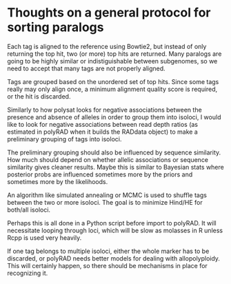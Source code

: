 # Thoughts on a general protocol for sorting paralogs

Each tag is aligned to the reference using Bowtie2, but instead of only returning
the top hit, two (or more) top hits are returned.  Many paralogs are going to be
highly similar or indistiguishable between subgenomes, so we need to accept that
many tags are not properly aligned.

Tags are grouped based on the unordered set of top hits.  Since some tags really
may only align once, a minimum alignment quality score is required, or the hit
is discarded.

Similarly to how polysat looks for negative associations between the presence
and absence of alleles in order to group them into isoloci, I would like to look
for negative associations between read depth ratios (as estimated in polyRAD when
it builds the RADdata object) to make a preliminary grouping of tags into isoloci.

The preliminary grouping should also be influenced by sequence similarity.  How
much should depend on whether allelic associations or sequence similarity gives
cleaner results.  Maybe this is similar to Bayesian stats where posterior probs
are influenced sometimes more by the priors and sometimes more by the likelihoods.

An algorithm like simulated annealing or MCMC is used to shuffle tags between the
two or more isoloci.  The goal is to minimize Hind/HE for both/all isoloci.

Perhaps this is all done in a Python script before import to polyRAD.  It will
necessitate looping through loci, which will be slow as molasses in R unless
Rcpp is used very heavily.

If one tag belongs to multiple isoloci, either the whole marker has to be
discarded, or polyRAD needs better models for dealing with allopolyploidy.
This will certainly happen, so there should be mechanisms in place for
recognizing it.
